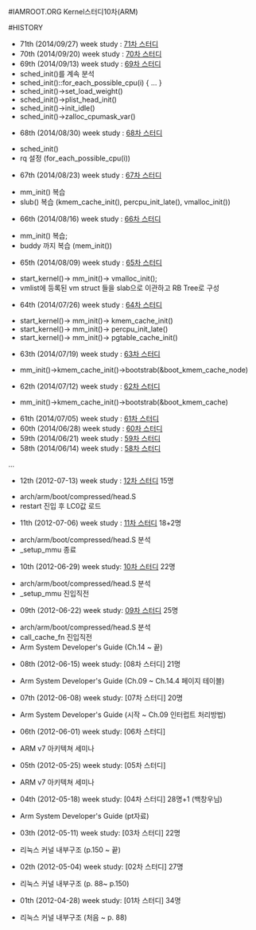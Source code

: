 #IAMROOT.ORG Kernel스터디10차(ARM)

#HISTORY
- 71th (2014/09/27) week study : [71차 스터디](https://github.com/arm10c/linux-stable/blob/master/Reference/88_Review/a10c_71.md)
- 70th (2014/09/20) week study : [70차 스터디](https://github.com/arm10c/linux-stable/blob/master/Reference/88_Review/a10c_70.md)
- 69th (2014/09/13) week study : [69차 스터디](https://github.com/arm10c/linux-stable/blob/master/Reference/88_Review/a10c_69.md)
 - sched_init()를 계속 분석
 - sched_init()::for_each_possible_cpu(i) { ... }
 - sched_init()->set_load_weight()
 - sched_init()->plist_head_init()
 - sched_init()->init_idle()
 - sched_init()->zalloc_cpumask_var()
* 68th (2014/08/30) week study : [68차 스터디](https://github.com/arm10c/linux-stable/blob/master/Reference/88_Review/a10c_68.md)
 - sched_init()
 - rq 설정 (for_each_possible_cpu(i))
* 67th (2014/08/23) week study : [67차 스터디](https://github.com/arm10c/linux-stable/blob/master/Reference/88_Review/a10c_67.md)
 - mm_init() 복습
 - slub() 복습 (kmem_cache_init(), percpu_init_late(), vmalloc_init())
* 66th (2014/08/16) week study : [66차 스터디](https://github.com/arm10c/linux-stable/blob/master/Reference/88_Review/a10c_66.md)
 - mm_init() 복습;
 - buddy 까지 복습 (mem_init())
* 65th (2014/08/09) week study : [65차 스터디](https://github.com/arm10c/linux-stable/blob/master/Reference/88_Review/a10c_65.md)
 - start_kernel()-> mm_init()-> vmalloc_init();
 - vmlist에 등록된 vm struct 들을 slab으로 이관하고 RB Tree로 구성
* 64th (2014/07/26) week study : [64차 스터디](https://github.com/arm10c/linux-stable/blob/master/Reference/88_Review/a10c_64.md)
 - start_kernel()-> mm_init()-> kmem_cache_init()
 - start_kernel()-> mm_init()-> percpu_init_late()
 - start_kernel()-> mm_init()-> pgtable_cache_init()
* 63th (2014/07/19) week study : [63차 스터디](https://github.com/arm10c/linux-stable/blob/master/Reference/88_Review/a10c_63.md)
 - mm_init()->kmem_cache_init()->bootstrab(&boot_kmem_cache_node) 
* 62th (2014/07/12) week study : [62차 스터디](https://github.com/arm10c/linux-stable/blob/master/Reference/88_Review/a10c_62.md)
 - mm_init()->kmem_cache_init()->bootstrab(&boot_kmem_cache) 
* 61th (2014/07/05) week study : [61차 스터디](https://github.com/arm10c/linux-stable/blob/master/Reference/88_Review/a10c_61.md)
* 60th (2014/06/28) week study : [60차 스터디](https://github.com/arm10c/linux-stable/blob/master/Reference/88_Review/a10c_60.md)
* 59th (2014/06/21) week study : [59차 스터디](https://github.com/arm10c/linux-stable/blob/master/Reference/88_Review/a10c_59.md)
* 58th (2014/06/14) week study : [58차 스터디](https://github.com/arm10c/linux-stable/blob/master/Reference/88_Review/a10c_58.md)
 
...

* 12th (2012-07-13) week study : [12차 스터디](http://www.iamroot.org/xe/index.php?_filter=search&mid=Kernel_10_ARM&search_keyword=13&search_target=title&page=3&document_srl=176125) 15명
 - arch/arm/boot/compressed/head.S
 - restart 진입 후 LC0값 로드
* 11th (2012-07-06) week study : [11차 스터디](http://www.iamroot.org/xe/index.php?mid=Kernel_10_ARM&category=172676&page=6&document_srl=174738) 18+2명
 - arch/arm/boot/compressed/head.S 분석
 - _setup_mmu 종료
* 10th (2012-06-29) week study: [10차 스터디](http://www.iamroot.org/xe/index.php?mid=Kernel_10_ARM&category=172676&page=6&document_srl=174738) 22명
 - arch/arm/boot/compressed/head.S 분석
 - _setup_mmu 진입직전
* 09th (2012-06-22) week study: [09차 스터디](http://www.iamroot.org/xe/index.php?mid=Kernel_10_ARM&category=172676&page=6&document_srl=171562) 25명
 - arch/arm/boot/compressed/head.S 분석
 - call_cache_fn 진입직전
 - Arm System Developer's Guide (Ch.14 ~ 끝)
* 08th (2012-06-15) week study: [08차 스터디] 21명
 - Arm System Developer's Guide (Ch.09 ~ Ch.14.4 페이지 테이블)
* 07th (2012-06-08) week study: [07차 스터디] 20명
 - Arm System Developer's Guide (시작 ~ Ch.09 인터럽트 처리방법)
* 06th (2012-06-01) week study: [06차 스터디]
 - ARM v7 아키텍쳐 세미나
* 05th (2012-05-25) week study: [05차 스터디]
 - ARM v7 아키텍쳐 세미나
* 04th (2012-05-18) week study: [04차 스터디] 28명+1 (백창우님)
 - Arm System Developer's Guide (pt자료)
* 03th (2012-05-11) week study: [03차 스터디] 22명
 - 리눅스 커널 내부구조 (p.150 ~ 끝)
* 02th (2012-05-04) week study: [02차 스터디] 27명
 - 리눅스 커널 내부구조 (p. 88~ p.150)
* 01th (2012-04-28) week study: [01차 스터디] 34명
 - 리눅스 커널 내부구조 (처음  ~ p. 88)
